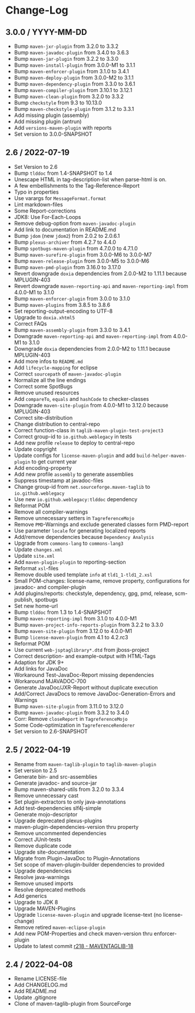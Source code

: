 # Change-Log

## 3.0.0 / YYYY-MM-DD

* Bump `maven-jxr-plugin` from 3.2.0 to 3.3.2
* Bump `maven-javadoc-plugin` from 3.4.0 to 3.6.3
* Bump `maven-jar-plugin` from 3.2.2 to 3.3.0
* Bump `maven-install-plugin` from 3.0.0-M1 to 3.1.1
* Bump `maven-enforcer-plugin` from 3.1.0 to 3.4.1
* Bump `maven-deploy-plugin` from 3.0.0-M2 to 3.1.1
* Bump `maven-dependency-plugin` from 3.3.0 to 3.6.1
* Bump `maven-compiler-plugin` from 3.10.1 to 3.12.1
* Bump `maven-clean-plugin` from 3.2.0 to 3.3.2
* Bump `checkstyle` from 9.3 to 10.13.0
* Bump `maven-checkstyle-plugin` from 3.1.2 to 3.3.1
* Add missing plugin (assembly)
* Add missing plugin (antrun)
* Add `versions-maven-plugin` with reports
* Set version to 3.0.0-SNAPSHOT

## 2.6 / 2022-07-19

* Set Version to 2.6
* Bump `tlddoc` from 1.4-SNAPSHOT to 1.4
* Unescape HTML in tag-description-list when parse-html is on.
* A few embellishments to the Tag-Reference-Report
* Typo in properties
* Use varargs for `MessageFormat.format`
* Lint markdown-files
* Some Report-corrections
* JDK8: Use For-Each-Loops
* Remove debug-option from `maven-javadoc-plugin`
* Add link to documentation in README.md
* Bump `jdom` (new `jdom2`) from 2.0.2 to 2.0.6.1
* Bump `plexus-archiver` from 4.2.7 to 4.4.0
* Bump `spotbugs-maven-plugin` from 4.7.0.0 to 4.7.1.0
* Bump `maven-surefire-plugin` from 3.0.0-M6 to 3.0.0-M7
* Bump `maven-release-plugin` from 3.0.0-M5 to 3.0.0-M6
* Bump `maven-pmd-plugin` from 3.16.0 to 3.17.0
* Revert downgrade `doxia` dependencies from 2.0.0-M2 to 1.11.1 because MPLUGIN-403
* Revert downgrade `maven-reporting-api` and `maven-reporting-impl` from 4.0.0-M1 to 3.1.0
* Bump `maven-enforcer-plugin` from 3.0.0 to 3.1.0
* Bump `maven-plugins` from 3.8.5 to 3.8.6
* Set reporting-output-encoding to UTF-8
* Upgrade to `doxia.xhtml5`
* Correct FAQs
* Bump `maven-assembly-plugin` from 3.3.0 to 3.4.1
* Downgrade `maven-reporting-api` and `maven-reporting-impl` from 4.0.0-M1 to 3.1.0
* Downgrade `doxia` dependencies from 2.0.0-M2 to 1.11.1 because MPLUGIN-403
* Add more infos to `README.md`
* Add `lifecycle-mapping` for eclipse
* Correct `sourcepath` of `maven-javadoc-plugin`
* Normalize all the line endings
* Correct some SpotBugs
* Remove unused resources
* Add `compareTo`, `equals` and `hashCode` to checker-classes
* Downgrade `maven-site-plugin` from 4.0.0-M1 to 3.12.0 because MPLUGIN-403
* Correct site-distribution
* Change distribution to central-repo
* Correct function-class in `taglib-maven-plugin-test-project3`
* Correct group-id to `io.github.weblegacy` in tests
* Add new profile `release` to deploy to central-repo
* Update copyright
* Update configs for `license-maven-plugin` and add `build-helper-maven-plugin` to get current year
* Add encoding-property
* Add new profile `assembly` to generate assemblies
* Suppress timestamp at javadoc-files
* Change group-id from `net.sourceforge.maven-taglib` to `io.github.weblegacy`
* Use new `io.github.weblegacy:tlddoc` dependency
* Reformat POM
* Remove all compiler-warnings
* Remove unnecessary setters in `TagreferenceMojo`
* Remove `PMD`-Warnings and exclude generated classes form PMD-report
* Use parameter `locale` for generating localized reports
* Add/remove dependencies because `Dependency Analysis`
* Upgrade from `commons-lang` to `commons-lang3`
* Update `changes.xml`
* Update `site.xml`
* Add `maven-plugin-plugin` to reporting-section
* Reformat `xsl`-files
* Remove double used template `info` at `tld1_1-tld1_2.xsl`
* Small POM-changes: license-name, remove property, configurations for javadoc- and compiler-plugin
* Add plugins/reports: checkstyle, dependency, gpg, pmd, release, scm-publish, spotbugs
* Set new home-url
* Bump `tlddoc` from 1.3 to 1.4-SNAPSHOT
* Bump `maven-reporting-impl` from 3.1.0 to 4.0.0-M1
* Bump `maven-project-info-reports-plugin` from 3.2.2 to 3.3.0
* Bump `maven-site-plugin` from 3.12.0 to 4.0.0-M1
* Bump `license-maven-plugin` from 4.1 to 4.2.rc3
* Reformat POM
* Use current `web-jsptaglibrary*.dtd` from jboss-project
* Correct description- and example-output with HTML-Tags
* Adaption for JDK 9+
* Add links for JavaDoc
* Workaround Test-JavaDoc-Report missing dependencies
* Workaround MJAVADOC-700
* Generate JavaDoc/JXR-Report without duplicate execution
* Add/Correct JavaDocs to remove JavaDoc-Generation-Errors and Warnings
* Bump `maven-site-plugin` from 3.11.0 to 3.12.0
* Bump `maven-javadoc-plugin` from 3.3.2 to 3.4.0
* Corr: Remove `closeReport` in `TagreferenceMojo`
* Some Code-optimization in `TagreferenceRenderer`
* Set version to 2.6-SNAPSHOT

## 2.5 / 2022-04-19

* Rename from `maven-taglib-plugin` to `taglib-maven-plugin`
* Set version to 2.5
* Generate bin- and src-assemblies
* Generate javadoc- and source-jar
* Bump maven-shared-utils from 3.2.0 to 3.3.4
* Remove unnecessary cast
* Set plugin-extractors to only java-annotations
* Add test-dependencies slf4j-simple
* Generate mojo-descriptor
* Upgrade deprecated plexus-plugins
* maven-plugin-dependencies-version thru property
* Remove uncommented dependencies
* Correct JUnit-tests
* Remove duplicate code
* Upgrade site-documentation
* Migrate from Plugin-JavaDoc to Plugin-Annotations
* Set scope of maven-plugin-builder dependencies to provided
* Upgrade dependencies
* Resolve java-warnings
* Remove unused imports
* Resolve deprecated methods
* Add generics
* Upgrade to JDK 8
* Upgrade MAVEN-Plugins
* Upgrade `license-maven-plugin` and upgrade license-text (no license-change)
* Remove retired `maven-eclipse-plugin`
* Add new POM-Properties and check maven-version thru enforcer-plugin
* Update to latest commit [r218 - MAVENTAGLIB-18](https://sourceforge.net/p/maven-taglib/code/218/)

## 2.4 / 2022-04-08

* Rename LICENSE-file
* Add CHANGELOG.md
* Add README.md
* Update .gitignore
* Clone of maven-taglib-plugin from SourceForge
